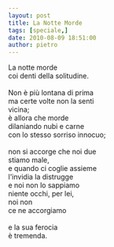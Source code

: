 ```yaml
---
layout: post
title: La Notte Morde
tags: [speciale,]
date: 2010-08-09 18:51:00
author: pietro
---
```

La notte morde<br/>coi denti della solitudine.<br/><br/>Non è più lontana di prima<br/>ma certe volte non la senti<br/>vicina;<br/>è allora che morde<br/>dilaniando nubi e carne<br/>con lo stesso sorriso innocuo;<br/><br/>non si accorge che noi due<br/>stiamo male,<br/>e quando ci coglie assieme<br/>l'invidia la distrugge<br/>e noi non lo sappiamo<br/>niente occhi, per lei,<br/>noi non<br/>ce ne accorgiamo<br/><br/>e la sua ferocia<br/>è tremenda.

